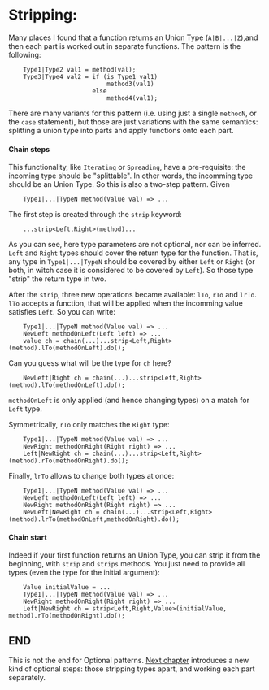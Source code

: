 # Stripping:
Many places I found that a function returns an Union Type (`A|B|...|Z`),and then each part is worked out in separate functions.
The pattern is the following:
```
    Type1|Type2 val1 = method(val);
    Type3|Type4 val2 = if (is Type1 val1) 
                           method3(val1) 
                       else 
                           method4(val1);
```
There are many variants for this pattern (i.e. using just a single `methodN`, or the `case` statement), 
but those are just variations with the same semantics: splitting a union type into parts and apply functions onto each part.
 
#### Chain steps
This functionality, like `Iterating` or `Spreading`, have a pre-requisite: the incoming type should be "splittable". In other words,
 the incomming type should be an Union Type.
So this is also a two-step pattern.
Given 
```
    Type1|...|TypeN method(Value val) => ...
```
The first step is created through the `strip` keyword:
```
    ...strip<Left,Right>(method)...
```
As you can see, here type parameters are not optional, nor can be inferred. 
`Left` and `Right` types should cover the return type for the function. That is, any type in `Type1|...|TypeN` should be 
 covered by either `Left` or `Right` (or both, in witch case it is considered to be covered by `Left`).
So those type "strip" the return type in two.

After the `strip`, three new operations became available: `lTo`, `rTo` and `lrTo`.
`lTo` accepts a function, that will be applied when the incomming value satisfies `Left`.
So you can write:
```
    Type1|...|TypeN method(Value val) => ...
    NewLeft methodOnLeft(Left left) => ...
    value ch = chain(...)...strip<Left,Right>(method).lTo(methodOnLeft).do();
```
Can you guess what will be the type for `ch` here? 
```
    NewLeft|Right ch = chain(...)...strip<Left,Right>(method).lTo(methodOnLeft).do();
```
`methodOnLeft` is only applied (and hence changing types) on a match for `Left` type. 

Symmetrically, `rTo` only matches the `Right` type:
```
    Type1|...|TypeN method(Value val) => ...
    NewRight methodOnRight(Right right) => ...
    Left|NewRight ch = chain(...)...strip<Left,Right>(method).rTo(methodOnRight).do();
```

Finally, `lrTo` allows to change both types at once:
```
    Type1|...|TypeN method(Value val) => ...
    NewLeft methodOnLeft(Left left) => ...
    NewRight methodOnRight(Right right) => ...
    NewLeft|NewRight ch = chain(...)...strip<Left,Right>(method).lrTo(methodOnLeft,methodOnRight).do();
```

#### Chain start
Indeed if your first function returns an Union Type, you can strip it from the beginning, with `strip` and `strips` methods.
You just need to provide all types (even the type for the initial argument):
```
    Value initialValue = ...
    Type1|...|TypeN method(Value val) => ...
    NewRight methodOnRight(Right right) => ...
    Left|NewRight ch = strip<Left,Right,Value>(initialValue, method).rTo(methodOnRight).do();
```
 
 
 
 
## END
This is not the end for Optional patterns.
[Next chapter](STRIPPING.md) introduces a new kind of optional steps: those stripping types apart, 
and working each part separately.  




